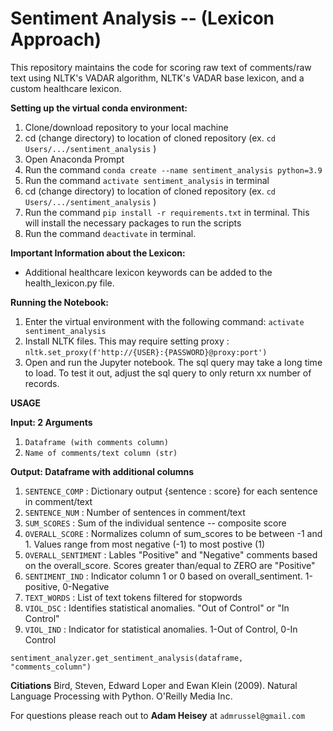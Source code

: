 # Sentiment Analysis -- (Lexicon Approach)
This repository maintains the code for scoring raw text of comments/raw text using NLTK's VADAR algorithm, NLTK's VADAR base lexicon, and a custom healthcare lexicon.


**Setting up the virtual conda environment:**

1. Clone/download repository to your local machine 
2. cd (change directory) to location of cloned repository (ex. ```cd Users/.../sentiment_analysis``` )
3. Open Anaconda Prompt
4. Run the command ```conda create --name sentiment_analysis python=3.9```
5. Run the command ```activate sentiment_analysis``` in terminal 
6. cd (change directory) to location of cloned repository (ex. ```cd Users/.../sentiment_analysis``` )
7. Run the command ```pip install -r requirements.txt``` in terminal. This will install the necessary packages to run the scripts
8. Run the command ```deactivate``` in terminal. 


**Important Information about the Lexicon:**
- Additional healthcare lexicon keywords can be added to the health_lexicon.py file.


**Running the Notebook:**

1. Enter the virtual environment with the following command: ```activate sentiment_analysis```
2. Install NLTK files. This may require setting proxy : ```nltk.set_proxy(f'http://{USER}:{PASSWORD}@proxy:port')```
3. Open and run the Jupyter notebook. The sql query may take a long time to load. To test it out, adjust the sql query to only return xx number of records.

**USAGE**

**Input: 2 Arguments**

1. ```Dataframe (with comments column)```
2. ```Name of comments/text column (str)```

**Output: Dataframe with additional columns**

1. ```SENTENCE_COMP``` : Dictionary output {sentence : score} for each sentence in comment/text
2. ```SENTENCE_NUM``` : Number of sentences in comment/text
3. ```SUM_SCORES``` : Sum of the individual sentence -- composite score
4. ```OVERALL_SCORE``` : Normalizes column of sum_scores to be between -1 and 1. Values range from most negative (-1) to most postive (1)
5. ```OVERALL_SENTIMENT``` : Lables "Positive" and "Negative" comments based on the overall_score. Scores greater than/equal to ZERO are "Positive" 
6. ```SENTIMENT_IND``` : Indicator column 1 or 0 based on overall_sentiment. 1-positive, 0-Negative
7. ```TEXT_WORDS``` : List of text tokens filtered for stopwords
8. ```VIOL_DSC``` : Identifies statistical anomalies. "Out of Control" or "In Control"
9. ```VIOL_IND``` : Indicator for statistical anomalies. 1-Out of Control, 0-In Control

```sentiment_analyzer.get_sentiment_analysis(dataframe, "comments_column")```

**Citiations**
Bird, Steven, Edward Loper and Ewan Klein (2009).
Natural Language Processing with Python.  O'Reilly Media Inc.

For questions please reach out to **Adam Heisey** at ```admrussel@gmail.com```

